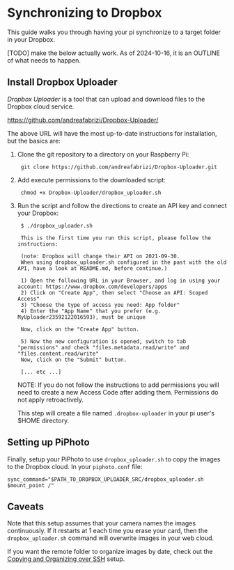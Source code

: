 # Synchronizing to Dropbox

This guide walks you through having your pi synchronize to a target folder in your Dropbox.

[TODO] make the below actually work.  As of 2024-10-16, it is an OUTLINE of what needs to happen.

## Install Dropbox Uploader

_Dropbox Uploader_ is a tool that can upload and download files to the Dropbox cloud service.

<https://github.com/andreafabrizi/Dropbox-Uploader/>

The above URL will have the most up-to-date instructions for installation, but the basics are:

1. Clone the git repository to a directory on your Raspberry Pi:

        git clone https://github.com/andreafabrizi/Dropbox-Uploader.git

2. Add execute permissions to the downloaded script:

        chmod +x Dropbox-Uploader/dropbox_uploader.sh

3. Run the script and follow the directions to create an API key and connect your Dropbox:

        $ ./dropbox_uploader.sh

        This is the first time you run this script, please follow the instructions:

        (note: Dropbox will change their API on 2021-09-30.
        When using dropbox_uploader.sh configured in the past with the old API, have a look at README.md, before continue.)

        1) Open the following URL in your Browser, and log in using your account: https://www.dropbox.com/developers/apps
        2) Click on "Create App", then select "Choose an API: Scoped Access"
        3) "Choose the type of access you need: App folder"
        4) Enter the "App Name" that you prefer (e.g. MyUploader23592122016593), must be unique

        Now, click on the "Create App" button.

        5) Now the new configuration is opened, switch to tab "permissions" and check "files.metadata.read/write" and "files.content.read/write"
        Now, click on the "Submit" button.

        [... etc ...]

    NOTE: If you do not follow the instructions to add permissions you will need to create a new Access Code after adding them.  Permissions do not apply retroactively.

    This step will create a file named `.dropbox-uploader` in your pi user's $HOME directory.

## Setting up PiPhoto

Finally, setup your PiPhoto to use `dropbox_uploader.sh` to copy the images to the Dropbox cloud. In your `piphoto.conf` file:

``` console
sync_command="$PATH_TO_DROPBOX_UPLOADER_SRC/dropbox_uploader.sh $mount_point /"
```

## Caveats

Note that this setup assumes that your camera names the images continuously. If it restarts at 1 each time you erase your card, then the `dropbox_uploader.sh` command will overwrite images in your web cloud.

If you want the remote folder to organize images by date, check out the [Copying and Organizing over SSH](../ssh-copy-and-organize/README.md) setup.
